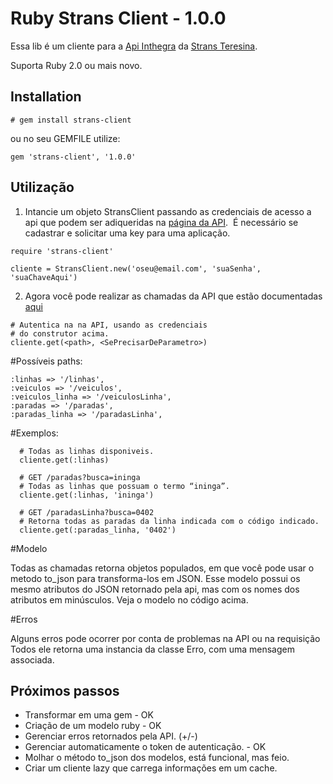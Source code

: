 # Ruby Strans Client - 1.0.0

Essa lib é um cliente para a [Api Inthegra](https://inthegra.strans.teresina.pi.gov.br/) da [Strans Teresina](http://strans.teresina.pi.gov.br/).

Suporta Ruby 2.0 ou mais novo.

## Installation

```
# gem install strans-client
```
ou no seu GEMFILE utilize:

```
gem 'strans-client', '1.0.0'
```

## Utilização

1. Intancie um objeto StransClient passando as credenciais de acesso a api que podem ser adiqueridas na [página da API](https://inthegra.strans.teresina.pi.gov.br/apikey).  É necessário se cadastrar e solicitar uma key para uma aplicação.

```
require 'strans-client'

cliente = StransClient.new('oseu@email.com', 'suaSenha', 'suaChaveAqui')
```

2. Agora você pode realizar as chamadas da API que estão documentadas [aqui](https://inthegra.strans.teresina.pi.gov.br/docs)

```
# Autentica na na API, usando as credenciais
# do construtor acima.
cliente.get(<path>, <SePrecisarDeParametro>)
```
#Possíveis paths:

```
:linhas => '/linhas',
:veiculos => '/veiculos',
:veiculos_linha => '/veiculosLinha',
:paradas => '/paradas',
:paradas_linha => '/paradasLinha',
```
#Exemplos:

```
  # Todas as linhas disponiveis.
  cliente.get(:linhas)

  # GET /paradas?busca=ininga
  # Todas as linhas que possuam o termo “ininga”.
  cliente.get(:linhas, 'ininga')

  # GET /paradasLinha?busca=0402
  # Retorna todas as paradas da linha indicada com o código indicado.
  cliente.get(:paradas_linha, '0402')

```

#Modelo

Todas as chamadas retorna objetos populados, em que você pode usar o metodo
to_json para transforma-los em JSON. Esse modelo possui os mesmo atributos
do JSON retornado pela api, mas com os nomes dos atributos em minúsculos.
Veja o modelo no código acima.

#Erros

Alguns erros pode ocorrer por conta de problemas na API ou na requisição
Todos ele retorna uma instancia da classe Erro, com uma mensagem associada.

## Próximos passos

 - Transformar em uma gem - OK  
 - Criação de um modelo ruby - OK
 - Gerenciar  erros retornados pela API. (+/-)
 - Gerenciar automaticamente o token de autenticação. - OK
 - Molhar o método to_json dos modelos, está funcional, mas feio.
 - Criar um cliente lazy que carrega informações em um cache.
